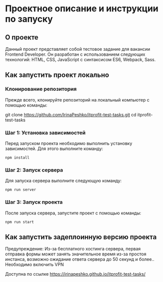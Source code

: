 # Проектное описание и инструкции по запуску

## О проекте
Данный проект представляет собой тестовое задание для вакансии Frontend Developer. Он разработан с использованием следующих технологий: HTML, CSS, JavaScript с синтаксисом ES6, Webpack, Sass.

## Как запустить проект локально

### Клонирование репозитория
Прежде всего, клонируйте репозиторий на локальный компьютер с помощью команды:

git clone https://github.com/IrinaPeshko/itprofit-test-tasks.git
cd itprofit-test-tasks

### Шаг 1: Установка зависимостей
Перед запуском проекта необходимо выполнить установку зависимостей. Для этого выполните команду:

```npm install```

### Шаг 2: Запуск сервера
Для запуска сервера выполните следующую команду:

```npm run server```

### Шаг 3: Запуск проекта
После запуска сервера, запустите проект с помощью команды:

```npm run start```

## Как запустить задеплоинную версию проекта

Предупреждение: Из-за бесплатного хостинга сервера, первая отправка формы может занять значительное время из-за простоя инстанса, возможно ожидание ответа сервера до 50 секунд и более.. 
Необходимо включить VPN

Доступна по ссылке
https://irinapeshko.github.io/itprofit-test-tasks/

